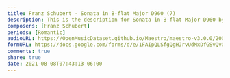 ```yaml
---
title: Franz Schubert - Sonata in B-flat Major D960 (7)
description: This is the description for Sonata in B-flat Major D960 by Franz Schubert
composers: [Franz Schubert]
periods: [Romantic]
audioURL: https://OpenMusicDataset.github.io/Maestro/maestro-v3.0.0/2004/MIDI-Unprocessed_XP_16_R2_2004_01_ORIG_MID--AUDIO_16_R2_2004_03_Track03_wav.midi
formURL: https://docs.google.com/forms/d/e/1FAIpQLSfgQgHJrvUdMxDfGSvQvO_geCD8spJ_ZG8P7VQ3lBiS0Ph2Tw/viewform
comments: true
share: true
date: 2021-08-08T07:43:13-06:00
---
```

